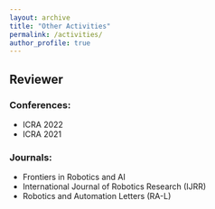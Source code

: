 ```yaml
---
layout: archive
title: "Other Activities"
permalink: /activities/
author_profile: true
---
```



## Reviewer

### Conferences:

- ICRA 2022
- ICRA 2021

### Journals:

- Frontiers in Robotics and AI
- International Journal of Robotics Research (IJRR)
- Robotics and Automation Letters (RA-L)